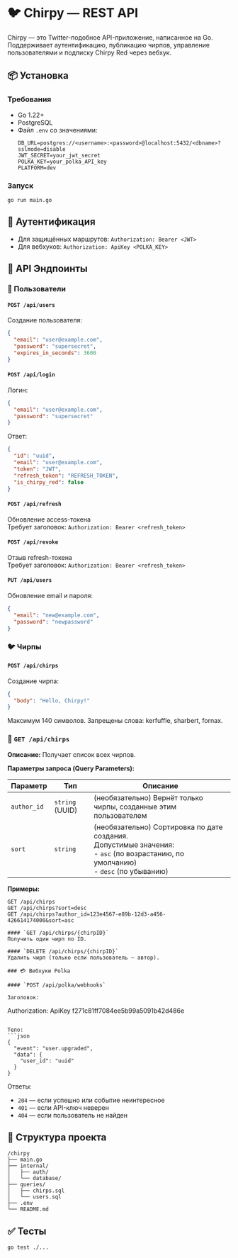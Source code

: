 # 🐦 Chirpy — REST API

Chirpy — это Twitter-подобное API-приложение, написанное на Go. Поддерживает аутентификацию, публикацию чирпов, управление пользователями и подписку Chirpy Red через вебхук.

## 📦 Установка

### Требования
- Go 1.22+
- PostgreSQL
- Файл `.env` со значениями:
  ```
  DB_URL=postgres://<username>:<password>@localhost:5432/<dbname>?sslmode=disable
  JWT_SECRET=your_jwt_secret
  POLKA_KEY=your_polka_API_key
  PLATFORM=dev
  ```

### Запуск
```
go run main.go
```

## 🔐 Аутентификация

- Для защищённых маршрутов: `Authorization: Bearer <JWT>`
- Для вебхуков: `Authorization: ApiKey <POLKA_KEY>`

## 🔧 API Эндпоинты

### 👤 Пользователи

#### `POST /api/users`
Создание пользователя:
```json
{
  "email": "user@example.com",
  "password": "supersecret",
  "expires_in_seconds": 3600
}
```

#### `POST /api/login`
Логин:
```json
{
  "email": "user@example.com",
  "password": "supersecret"
}
```
Ответ:
```json
{
  "id": "uuid",
  "email": "user@example.com",
  "token": "JWT",
  "refresh_token": "REFRESH_TOKEN",
  "is_chirpy_red": false
}
```

#### `POST /api/refresh`
Обновление access-токена  
Требует заголовок: `Authorization: Bearer <refresh_token>`

#### `POST /api/revoke`
Отзыв refresh-токена  
Требует заголовок: `Authorization: Bearer <refresh_token>`

#### `PUT /api/users`
Обновление email и пароля:
```json
{
  "email": "new@example.com",
  "password": "newpassword"
}
```

### 🐦 Чирпы

#### `POST /api/chirps`
Создание чирпа:
```json
{
  "body": "Hello, Chirpy!"
}
```
Максимум 140 символов. Запрещены слова: kerfuffle, sharbert, fornax.

### 📘 `GET /api/chirps`

**Описание:** Получает список всех чирпов.

**Параметры запроса (Query Parameters):**

| Параметр     | Тип             | Описание                                                                 |
|--------------|------------------|--------------------------------------------------------------------------|
| `author_id`  | `string` (UUID)  | (необязательно) Вернёт только чирпы, созданные этим пользователем       |
| `sort`       | `string`         | (необязательно) Сортировка по дате создания. <br>Допустимые значения: <br> - `asc` (по возрастанию, по умолчанию)<br> - `desc` (по убыванию) |

**Примеры:**

```http
GET /api/chirps
GET /api/chirps?sort=desc
GET /api/chirps?author_id=123e4567-e89b-12d3-a456-426614174000&sort=asc

#### `GET /api/chirps/{chirpID}`
Получить один чирп по ID.

#### `DELETE /api/chirps/{chirpID}`
Удалить чирп (только если пользователь — автор).

### 💳 Вебхуки Polka

#### `POST /api/polka/webhooks`

Заголовок:
```
Authorization: ApiKey f271c81ff7084ee5b99a5091b42d486e
```

Тело:
```json
{
  "event": "user.upgraded",
  "data": {
    "user_id": "uuid"
  }
}
```

Ответы:
- `204` — если успешно или событие неинтересное
- `401` — если API-ключ неверен
- `404` — если пользователь не найден

## 📁 Структура проекта

```
/chirpy
├── main.go
├── internal/
│   ├── auth/
│   └── database/
├── queries/
│   ├── chirps.sql
│   └── users.sql
├── .env
└── README.md
```
## ✅ Тесты

```
go test ./...
```
